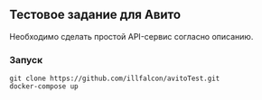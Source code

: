 ## Тестовое задание для Авито

Необходимо сделать простой API-сервис согласно описанию.


### Запуск

```
git clone https://github.com/illfalcon/avitoTest.git
docker-compose up
```
